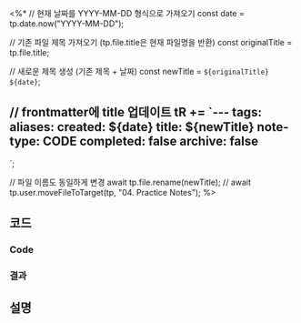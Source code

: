 <%*
  // 현재 날짜를 YYYY-MM-DD 형식으로 가져오기
  const date = tp.date.now("YYYY-MM-DD");
  
  // 기존 파일 제목 가져오기 (tp.file.title은 현재 파일명을 반환)
  const originalTitle = tp.file.title;
  
  // 새로운 제목 생성 (기존 제목 + 날짜)
  const newTitle = `${originalTitle} ${date}`;
  
  // frontmatter에 title 업데이트
  tR += `---
tags:
aliases: 
created: ${date}
title: ${newTitle}
note-type: CODE
completed: false
archive: false
---
`;
  
  // 파일 이름도 동일하게 변경
  await tp.file.rename(newTitle);
  // await tp.user.moveFileToTarget(tp, "04. Practice Notes");
%>

## 코드

### Code

### 결과

## 설명